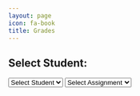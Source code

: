 ```yaml
---
layout: page
icon: fa-book
title: Grades
---
```


<html lang="en">
<head>
    <meta charset="UTF-8">
    <meta name="viewport" content="width=device-width, initial-scale=1.0">
    <title>Grade Search</title>
    <style>
        table {
            border-collapse: collapse;
            width: 100%;
        }
        th, td {
            border: 1px solid black;
            padding: 8px;
            text-align: left;
        }
        tr:nth-child(even) {
            background-color: #f2f2f2;
        }
        th {
            background-color: #4CAF50;
            color: white;
        }
    </style>
</head>
<body>
    <h2>Select Student:</h2>
    <!-- Dropdown to display student names -->
    <select id="studentDropdown">
        <option value="" disabled selected>Select Student</option>
    </select>
    <select id="assignmentDropdown">
        <option value="" disabled selected>Select Assignment</option>
    </select>
    <!-- Display selected student ID -->
    <p><span id="selectedStudentEmail" hidden></span></p>
    <p><span id="selectedAssignmentName" hidden></span></p>
    <p><span id="selectedAssignmentMaxPoints" hidden></span></p>
    <div id="result"></div>
    <div id="resultTable"></div>
    <div id="totalGrade"></div> <!-- Container for displaying total grade -->
    <script>
        document.addEventListener('DOMContentLoaded', function () {
            const totalGradeElement = document.getElementById('totalGrade');
            function calculateTotalGrade(data) {
                let totalScore = 0;
                let maxPoints = 0;
                data.forEach(student => {
                    totalScore += parseFloat(student.score);
                    maxPoints += parseFloat(student.maxPoints);
                });
                const totalGrade = (totalScore / maxPoints) * 100;
                totalGradeElement.textContent = `Total Grade: ${totalGrade.toFixed(2)}%`;
            }
            function fetchStudents() {
                fetch('http://localhost:8091/api/grade/')
                    .then(response => response.json())
                    .then(data => {
                        const dropdown = document.getElementById('studentDropdown');
                        dropdown.innerHTML = ''; // Clear existing options
                        data.forEach(student => {
                            const option = document.createElement('option');
                            option.value = student.email;
                            option.textContent = student.name;
                            dropdown.appendChild(option);
                        });
                    })
                    .catch(error => {
                        console.error('Error fetching student data:', error);
                    });
            }
            function fetchAssignments() {
                fetch('http://localhost:8091/api/assignments/')
                    .then(response => response.json())
                    .then(data => {
                        const dropdown = document.getElementById('assignmentDropdown');
                        dropdown.innerHTML = ''; // Clear existing options
                        if (!Array.isArray(data)) {
                            data = Object.values(data); // Convert object values to array if needed
                        }
                        data.forEach(assignment => {
                            const option = document.createElement('option');
                            option.value = assignment.id;
                            option.textContent = assignment.title;
                            dropdown.appendChild(option);
                        });
                    })
                    .catch(error => {
                        console.error('Error fetching assignment data:', error);
                    });
            }
            document.getElementById('studentDropdown').addEventListener('change', function () {
                const selectedStudentEmail = this.value;
                document.getElementById('selectedStudentEmail').textContent = selectedStudentEmail;
                searchName();
                calculateTotalGrade(data);
            });
            document.getElementById('assignmentDropdown').addEventListener('change', function () {
                const selectedAssignmentId = this.value;
                const selectedAssignmentName = this.options[this.selectedIndex].text;
                document.getElementById('selectedAssignmentName').textContent = selectedAssignmentName;
                searchAssignment();
            });
            function searchName() {
                const studentEmail = document.getElementById('selectedStudentEmail').textContent;
                fetch(`http://localhost:8091/api/grade/email/${studentEmail}`)
                    .then(response => response.json())
                    .then(data => {
                        displayStudentResults(data);
                        calculateTotalGrade(data);
                    })
                    .catch(error => {
                        console.error('Error:', error);
                    });
            }
            function displayStudentResults(data) {
                var resultDiv = document.getElementById("result");
                resultDiv.innerHTML = '';
                if (data.length === 0) {
                    resultDiv.innerHTML = 'No grades found with the given selection.';
                } else {
                    const resultContainer = document.getElementById("resultTable");
                    resultContainer.innerHTML = ''; // Clear previous table data
                    // Construct Table header
                    const headerRow = document.createElement("tr");
                    const headers = ["Email", "Assignment", "Max Score", "Grade", "Update"];
                    headers.forEach(headerText => {
                        const th = document.createElement("th");
                        th.textContent = headerText;
                        headerRow.appendChild(th);
                    });
                    resultContainer.appendChild(headerRow);
                    // Add data rows
                    data.forEach(student => {
                        const row = document.createElement("tr");
                        const emailCell = document.createElement("td");
                        emailCell.textContent = student.email;
                        const assignmentCell = document.createElement("td");
                        assignmentCell.textContent = student.assignment;
                        const maxscoreCell = document.createElement("td");
                        maxscoreCell.textContent = student.maxPoints;
                        const gradeCell = document.createElement("td");
                        const gradeInput = document.createElement("input");
                        gradeInput.type = "text";
                        gradeInput.value = student.score;
                        gradeInput.addEventListener('input', function() {
                            student.score = this.value;
                        });
                        gradeCell.appendChild(gradeInput);
                        const updateCell = document.createElement("td");
                        const updateButton = document.createElement("button");
                        updateButton.textContent = "Update";
                        updateButton.addEventListener('click', function() {
                            const requestOptions = {
                                method: 'PUT',
                                headers: {
                                    "content-type": "application/json",
                                    'Authorization': 'Bearer my-token',
                                },
                            };
                            fetch(`http://localhost:8091/api/grade/update/${student.id}?newEmail=${student.email}&newAssignment=${student.assignment}&newMaxPoints=${student.maxPoints}&newScore=${student.score}`, requestOptions)
                                .then(response => {
                                    if (response.status !== 200) {
                                        const errorMsg = 'Invalid Input - Database Update error: ' + response.status;
                                        console.log(errorMsg);
                                        alert(errorMsg);
                                        return;
                                    }
                                    response.json().then(data => {
                                        resultDiv.innerHTML = response.status;
                                    });
                                })
                        });
                        updateCell.appendChild(updateButton);
                        row.appendChild(emailCell);
                        row.appendChild(assignmentCell);
                        row.appendChild(maxscoreCell);
                        row.appendChild(gradeCell);
                        row.appendChild(updateCell);
                        resultContainer.appendChild(row);
                    });
                }
            }
            function searchAssignment() {
                const assignmentId = document.getElementById('assignmentDropdown').value;
                fetch(`http://localhost:8091/api/assignments/${assignmentId}`)
                    .then(response => response.json())
                    .then(data => {
                        displayAssignmentResults(data);
                    })
                    .catch(error => {
                        console.error('Error:', error);
                    });
            }
            function displayAssignmentResults(data) {
                var resultDiv = document.getElementById("result");
                resultDiv.innerHTML = '';
                if (!data.submissions || Object.keys(data.submissions).length === 0) {
                    resultDiv.innerHTML = 'No submissions found for this assignment.';
                    resultContainer.innerHTML = '';
                    return;
                }
                const submissions = data.submissions;
                const resultContainer = document.getElementById("resultTable");
                resultContainer.innerHTML = ''; // Clear previous table data
                // Construct Table header
                const headerRow = document.createElement("tr");
                const headers = ["Email", "Assignment", "Max Score", "Grade", "Update"];
                headers.forEach(headerText => {
                    const th = document.createElement("th");
                    th.textContent = headerText;
                    headerRow.appendChild(th);
                });
                resultContainer.appendChild(headerRow);
                // Add data rows for each submission
                Object.keys(submissions).forEach(username => {
                    const submission = submissions[username];
                    const row = document.createElement("tr");
                    // Email column (using username as email)
                    const emailCell = document.createElement("td");
                    emailCell.textContent = username;
                    row.appendChild(emailCell);
                    // Assignment column
                    const assignmentCell = document.createElement("td");
                    assignmentCell.textContent = data.title; // Use assignment title from the API response
                    row.appendChild(assignmentCell);
                    // Max Score column
                    const maxScoreCell = document.createElement("td");
                    maxScoreCell.textContent = data.maxPoints; // Use maxPoints from the API response
                    row.appendChild(maxScoreCell);
                    // Grade column (set to -1 if ungraded)
                    const gradeCell = document.createElement("td");
                    const gradeInput = document.createElement("input");
                    gradeInput.type = "text";
                    gradeInput.value = -1; // Set default grade to -1
                    gradeInput.addEventListener('input', function() {
                        submission.score = this.value;
                    });
                    gradeCell.appendChild(gradeInput);
                    row.appendChild(gradeCell);
                    // Update button column
                    const updateCell = document.createElement("td");
                    const updateButton = document.createElement("button");
                    updateButton.textContent = "Update";
                    // Add click event listener to update button
                    updateButton.addEventListener('click', function() {
                        const requestOptions = {
                            method: 'PUT',
                            headers: {
                                "content-type": "application/json",
                                'Authorization': 'Bearer my-token',
                            },
                        };
                        fetch(`http://localhost:8091/api/grade/update/${student.id}?newEmail=${username}&newAssignment=${data.title}&newMaxPoints=${data.maxPoints}&newScore=${submission.score}`, requestOptions)
                            .then(response => {
                                if (response.status !== 200) {
                                    const errorMsg = 'Invalid Input - Database Update error: ' + response.status;
                                    console.log(errorMsg);
                                    alert(errorMsg);
                                    return;
                                }
                                response.json().then(data => {
                                    resultDiv.innerHTML = response.status;
                                });
                            })
                    });
                    updateCell.appendChild(updateButton);
                    row.appendChild(updateCell);
                    resultContainer.appendChild(row);
                });
            }
            // Initial fetch of data on page load
            fetchStudents();
            fetchAssignments();
        });
    </script>
</body>
</html>